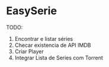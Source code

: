 # EasySerie

TODO:
1. Encontrar e listar séries
2. Checar existencia de API IMDB
3. Criar Player
4. Integrar Lista de Series com Torrent
